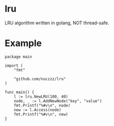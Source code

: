 # lru
LRU algorithm written in golang, NOT thread-safe.

# Example
```
package main

import (
	"fmt"

	"github.com/nuczzz/lru"
)

func main() {
	l := lru.NewLRU(100, 40)
	node, _ := l.AddNewNode("key", "value")
	fmt.Printf("%#v\n", node)
	new := l.Access(node)
	fmt.Printf("%#v\n", new)
}
```